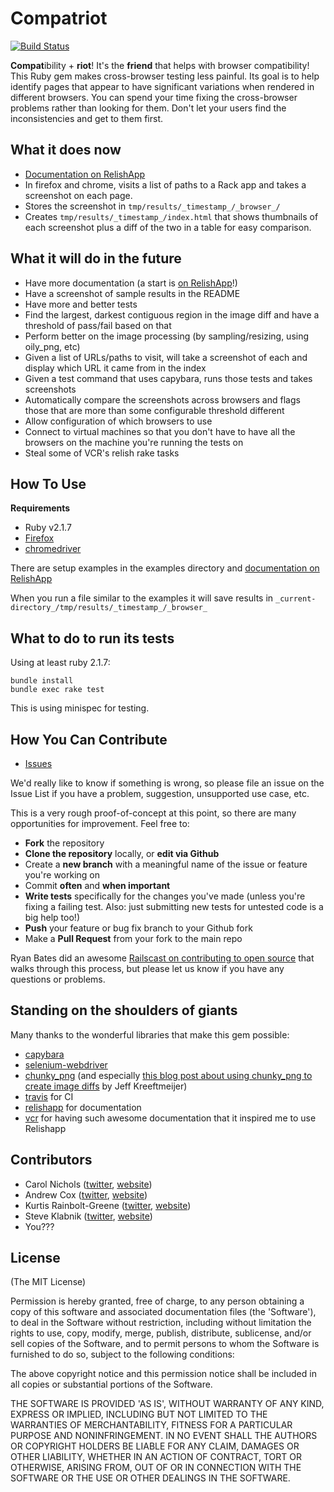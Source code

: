 Compatriot
==========
[![Build Status](https://secure.travis-ci.org/carols10cents/compatriot.png?branch=master)](http://travis-ci.org/carols10cents/compatriot)

**Compat**ibility + **riot**! It's the **friend** that helps with browser compatibility!
This Ruby gem makes cross-browser testing less painful.
Its goal is to help identify pages that appear to have significant variations when rendered in different browsers.
You can spend your time fixing the cross-browser problems rather than looking for them.
Don't let your users find the inconsistencies and get to them first.


What it does now
----------------

* [Documentation on RelishApp](https://www.relishapp.com/clnclarinet/compatriot)
* In firefox and chrome, visits a list of paths to a Rack app and takes a screenshot on each page.
* Stores the screenshot in `tmp/results/_timestamp_/_browser_/`
* Creates `tmp/results/_timestamp_/index.html` that shows thumbnails of each screenshot plus a diff of the two in a table for easy comparison.


What it will do in the future
-----------------------------

* Have more documentation (a start is [on RelishApp](https://www.relishapp.com/clnclarinet/compatriot)!)
* Have a screenshot of sample results in the README
* Have more and better tests
* Find the largest, darkest contiguous region in the image diff and have a threshold of pass/fail based on that
* Perform better on the image processing (by sampling/resizing, using oily_png, etc)
* Given a list of URLs/paths to visit, will take a screenshot of each and display which URL it came from in the index
* Given a test command that uses capybara, runs those tests and takes screenshots
* Automatically compare the screenshots across browsers and flags those that are more than some configurable threshold different
* Allow configuration of which browsers to use
* Connect to virtual machines so that you don't have to have all the browsers on the machine you're running the tests on
* Steal some of VCR's relish rake tasks


How To Use
----------

**Requirements**

* Ruby v2.1.7
* [Firefox](http://getfirefox.net)
* [chromedriver](http://code.google.com/p/selenium/wiki/ChromeDriver)

There are setup examples in the examples directory and [documentation on RelishApp](https://www.relishapp.com/clnclarinet/compatriot)

When you run a file similar to the examples it will save results in `_current-directory_/tmp/results/_timestamp_/_browser_`


What to do to run its tests
---------------------------

Using at least ruby 2.1.7:

    bundle install
    bundle exec rake test

This is using minispec for testing.


How You Can Contribute
----------------------

* [Issues](https://github.com/clnclarinet/compatriot/issues)

We'd really like to know if something is wrong, so please file an issue on the Issue List if you have a problem, suggestion, unsupported use case, etc.

This is a very rough proof-of-concept at this point, so there are many opportunities for improvement. Feel free to:

* **Fork** the repository
* **Clone the repository** locally, or **edit via Github**
* Create a **new branch** with a meaningful name of the issue or feature you're working on
* Commit **often** and **when important**
* **Write tests** specifically for the changes you've made (unless you're fixing a failing test. Also: just submitting new tests for untested code is a big help too!)
* **Push** your feature or bug fix branch to your Github fork
* Make a **Pull Request** from your fork to the main repo

Ryan Bates did an awesome [Railscast on contributing to open source](http://railscasts.com/episodes/300-contributing-to-open-source) that walks through this process, but please let us know if you have any questions or problems.

Standing on the shoulders of giants
-----------------------------------

Many thanks to the wonderful libraries that make this gem possible:

* [capybara](https://github.com/jnicklas/capybara)
* [selenium-webdriver](http://seleniumhq.org/docs/01_introducing_selenium.html#selenium-2-aka-selenium-webdriver)
* [chunky_png](https://github.com/wvanbergen/chunky_png) (and especially [this blog post about using chunky_png to create image diffs](http://jeffkreeftmeijer.com/2011/comparing-images-and-creating-image-diffs/?utm_source=rubyweekly&utm_medium=email) by Jeff Kreeftmeijer)
* [travis](http://travis-ci.org/) for CI
* [relishapp](https://www.relishapp.com/) for documentation
* [vcr](https://github.com/myronmarston/vcr) for having such awesome documentation that it inspired me to use Relishapp


Contributors
------------
* Carol Nichols ([twitter](http://twitter.com/carols10cents), [website](http://carol-nichols.com))
* Andrew Cox ([twitter](https://twitter.com/coxandrew), [website](http://andrewcox.org/))
* Kurtis Rainbolt-Greene ([twitter](https://twitter.com/krainboltgreene), [website](http://kurtisrainboltgreene.name/))
* Steve Klabnik ([twitter](https://twitter.com/steveklabnik), [website](http://www.steveklabnik.com/))
* You???


License
-------

(The MIT License)

Permission is hereby granted, free of charge, to any person obtaining
a copy of this software and associated documentation files (the
'Software'), to deal in the Software without restriction, including
without limitation the rights to use, copy, modify, merge, publish,
distribute, sublicense, and/or sell copies of the Software, and to
permit persons to whom the Software is furnished to do so, subject to
the following conditions:

The above copyright notice and this permission notice shall be
included in all copies or substantial portions of the Software.

THE SOFTWARE IS PROVIDED 'AS IS', WITHOUT WARRANTY OF ANY KIND,
EXPRESS OR IMPLIED, INCLUDING BUT NOT LIMITED TO THE WARRANTIES OF
MERCHANTABILITY, FITNESS FOR A PARTICULAR PURPOSE AND NONINFRINGEMENT.
IN NO EVENT SHALL THE AUTHORS OR COPYRIGHT HOLDERS BE LIABLE FOR ANY
CLAIM, DAMAGES OR OTHER LIABILITY, WHETHER IN AN ACTION OF CONTRACT,
TORT OR OTHERWISE, ARISING FROM, OUT OF OR IN CONNECTION WITH THE
SOFTWARE OR THE USE OR OTHER DEALINGS IN THE SOFTWARE.
